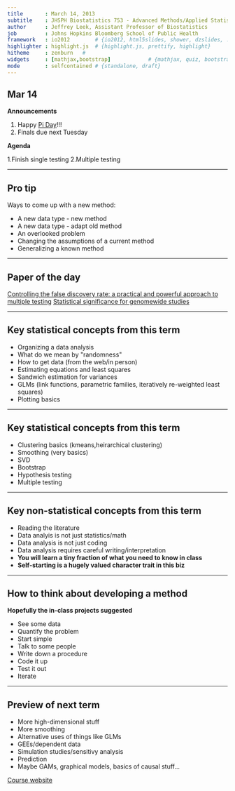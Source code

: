 ```yaml
---
title       : March 14, 2013
subtitle    : JHSPH Biostatistics 753 - Advanced Methods/Applied Statistics
author      : Jeffrey Leek, Assistant Professor of Biostatistics 
job         : Johns Hopkins Bloomberg School of Public Health
framework   : io2012        # {io2012, html5slides, shower, dzslides, ...}
highlighter : highlight.js  # {highlight.js, prettify, highlight}
hitheme     : zenburn   # 
widgets     : [mathjax,bootstrap]            # {mathjax, quiz, bootstrap}
mode        : selfcontained # {standalone, draft}
---
```


## Mar 14

__Announcements__

1. Happy [Pi Day](http://en.wikipedia.org/wiki/Pi_Day)!!!
2. Finals due next Tuesday

__Agenda__


1.Finish single testing
2.Multiple testing

---

## Pro tip

Ways to come up with a new method:
* A new data type - new method
* A new data type - adapt old method
* An overlooked problem
* Changing the assumptions of a current method
* Generalizing a known method



---

## Paper of the day

[Controlling the false discovery rate: a practical and powerful approach to multiple testing](http://www.stat.purdue.edu/~doerge/BIOINFORM.D/FALL06/Benjamini%20and%20Y%20FDR.pdf)
[Statistical significance for genomewide studies](http://www.pnas.org/content/100/16/9440.full)


---

## Key statistical concepts from this term

* Organizing a data analysis
* What do we mean by "randomness"
* How to get data (from the web/in person)
* Estimating equations and least squares
* Sandwich estimation for variances
* GLMs (link functions, parametric families, iteratively re-weighted least squares)
* Plotting basics

---

## Key statistical concepts from this term


* Clustering basics (kmeans,heirarchical clustering)
* Smoothing (very basics)
* SVD
* Bootstrap
* Hypothesis testing
* Multiple testing

---

## Key non-statistical concepts from this term

* Reading the literature
* Data analyis is not just statistics/math
* Data analysis is not just coding
* Data analysis requires careful writing/interpretation
* __You will learn a tiny fraction of what you need to know in class__
* __Self-starting is a hugely valued character trait in this biz__

---

## How to think about developing a method

__Hopefully the in-class projects suggested__

* See some data
* Quantify the problem
* Start simple
* Talk to some people
* Write down a procedure
* Code it up
* Test it out
* Iterate

---

## Preview of next term

* More high-dimensional stuff
* More smoothing
* Alternative uses of things like GLMs
* GEEs/dependent data
* Simulation studies/sensitivy analysis
* Prediction
* Maybe GAMs, graphical models, basics of causal stuff...


[Course website](http://jtleek.github.com/jhsph753/)
